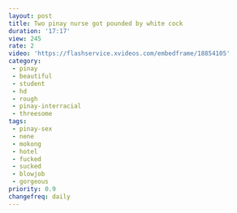 ```yaml
---
layout: post
title: Two pinay nurse got pounded by white cock
duration: '17:17'
view: 245
rate: 2
video: 'https://flashservice.xvideos.com/embedframe/18854105'
category: 
 - pinay
 - beautiful
 - student
 - hd
 - rough
 - pinay-interracial
 - threesome
tags: 
 - pinay-sex
 - nene
 - mokong
 - hotel 
 - fucked
 - sucked
 - blowjob
 - gorgeous
priority: 0.9
changefreq: daily
---
```

